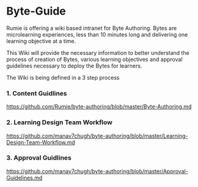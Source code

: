 # Byte-Guide
Rumie is offering a wiki based intranet for Byte Authoring. Bytes are microlearning experiences, less than 10 minutes long and delivering one learning objective at a time. 

This Wiki will provide the necessary information to better understand the process of creation of Bytes, various learning objectives and approval guidelines necessary to deploy the Bytes for learners.  

The Wiki is being defined in a 3 step process 

### 1. Content Guidlines 
https://github.com/Rumie/byte-authoring/blob/master/Byte-Authoring.md

### 2. Learning Design Team Workflow
https://github.com/manav7chugh/byte-authoring/blob/master/Learning-Design-Team-Workflow.md

### 3. Approval Guidlines 
https://github.com/manav7chugh/byte-authoring/blob/master/Approval-Guidelines.md
